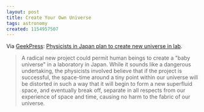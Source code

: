 ```yaml
---
layout: post
title: Create Your Own Universe
tags: astronomy
created: 1154957507
---
```

Via [GeekPress](http://www.geekpress.com/2006/08/japanese-scientists-plan-to-create.html):  [Physicists in Japan plan to create new universe in lab](http://www.casavaria.com/sentido/science/2006/06-0802-new-universe.htm).

> A radical new project could permit human beings to create a "baby universe" in a laboratory in Japan. While it sounds like a dangerous undertaking, the physicists involved believe that if the project is successful, the space-time around a tiny point within our universe will be distorted in such a way that it will begin to form a new superfluid space, and eventually break off, separate in all respects from our experience of space and time, causing no harm to the fabric of our universe.
